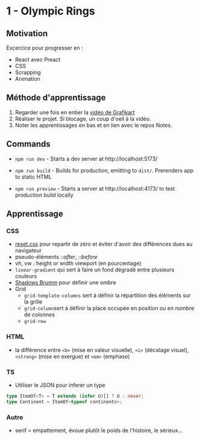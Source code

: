 # 1 - Olympic Rings

## Motivation

Excercice pour progresser en :

- React avec Preact
- CSS
- Scrapping
- Animation

## Méthode d'apprentissage

1. Regarder une fois en entier la [vidéo de Grafikart](https://www.youtube.com/watch?v=zw_Z0CuYOV8)
2. Réaliser le projet. Si blocage, un coup d'oeil à la vidéo.
3. Noter les apprentissages en bas et en lien avec le repos Notes.

## Commands

- `npm run dev` - Starts a dev server at http://localhost:5173/

- `npm run build` - Builds for production, emitting to `dist/`. Prerenders app to static HTML

- `npm run preview` - Starts a server at http://localhost:4173/ to test production build locally

## Apprentissage

### CSS

- [reset.css](https://github.com/elad2412/the-new-css-reset) pour repartir de zéro et éviter d'avoir des différences dues au navigateur
- pseudo-éléments _::after_, _::before_
- vh, vw : height or width viewport (en pourcentage)
- `linear-gradient` qui sert à faire un fond dégradé entre plusieurs couleurs
- [Shadows Brumm](https://shadows.brumm.af) pour définir une ombre
- Grid
  - `grid-template-columns` sert à définir la répartition des éléments sur la grille
  - `grid-column`sert à définir la place occupée en position ou en nombre de colonnes
  - `grid-row`

### HTML

- la différence entre `<b>` (mise en valeur visuelle), `<i>` (décalage visuel), `<strong>` (mise en exergue) et `<em>` (emphase)

### TS

- Utiliser le JSON pour inferer un type

```ts
type ItemOf<T> = T extends (infer U)[] ? U : never;
type Continent = ItemOf<typeof continents>;
```

### Autre

- serif = empattement, évoue plutôt le poids de l'histoire, le sérieux...
